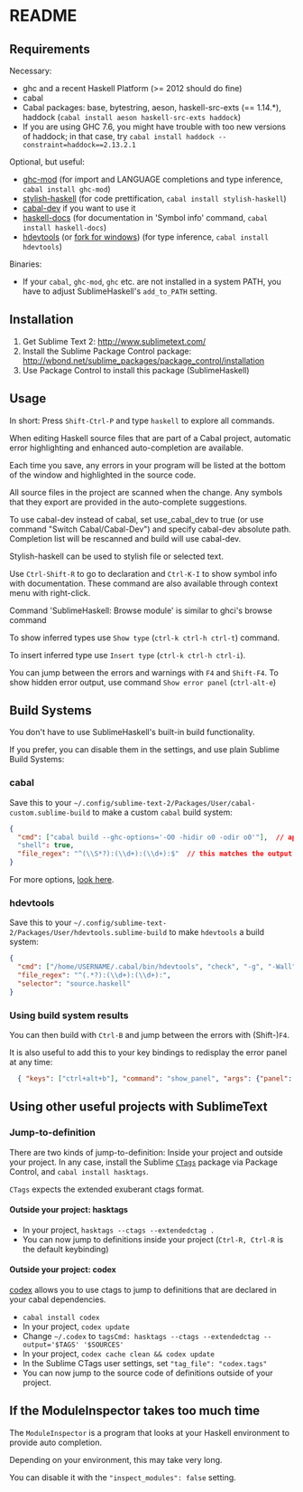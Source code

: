 README
======

Requirements
------------

Necessary:
* ghc and a recent Haskell Platform (>= 2012 should do fine)
* cabal
* Cabal packages: base, bytestring, aeson, haskell-src-exts (== 1.14.*), haddock (`cabal install aeson haskell-src-exts haddock`)
* If you are using GHC 7.6, you might have trouble with too new versions of haddock; in that case, try `cabal install haddock --constraint=haddock==2.13.2.1`

Optional, but useful:
* [ghc-mod](http://hackage.haskell.org/package/ghc-mod) (for import and LANGUAGE completions and type inference, `cabal install ghc-mod`)
* [stylish-haskell](https://github.com/jaspervdj/stylish-haskell) (for code prettification, `cabal install stylish-haskell`)
* [cabal-dev](http://hackage.haskell.org/package/cabal-dev) if you want to use it
* [haskell-docs](http://hackage.haskell.org/package/haskell-docs) (for documentation in 'Symbol info' command, `cabal install haskell-docs`)
* [hdevtools](https://github.com/bitc/hdevtools) (or [fork for windows](https://github.com/mvoidex/hdevtools)) (for type inference, `cabal install hdevtools`)

Binaries:
* If your `cabal`, `ghc-mod`, `ghc` etc. are not installed in a system PATH, you have to adjust SublimeHaskell's `add_to_PATH` setting.

Installation
------------
1. Get Sublime Text 2: <http://www.sublimetext.com/>
2. Install the Sublime Package Control package: <http://wbond.net/sublime_packages/package_control/installation>
3. Use Package Control to install this package (SublimeHaskell)

Usage
-----
In short: Press `Shift-Ctrl-P` and type `haskell` to explore all commands.

When editing Haskell source files that are part of a Cabal project, automatic error highlighting and enhanced auto-completion are available.

Each time you save, any errors in your program will be listed at the bottom of the window and highlighted in the source code.

All source files in the project are scanned when the change. Any symbols that they export are provided in the auto-complete suggestions.

To use cabal-dev instead of cabal, set use_cabal_dev to true (or use command "Switch Cabal/Cabal-Dev") and specify cabal-dev absolute path. Completion list will be rescanned and build will use cabal-dev.

Stylish-haskell can be used to stylish file or selected text.

Use `Ctrl-Shift-R` to go to declaration and `Ctrl-K-I` to show symbol info with documentation. These command are also available through context menu with right-click.

Command 'SublimeHaskell: Browse module' is similar to ghci's browse command

To show inferred types use `Show type` (`ctrl-k ctrl-h ctrl-t`) command.

To insert inferred type use `Insert type` (`ctrl-k ctrl-h ctrl-i`).

You can jump between the errors and warnings with `F4` and `Shift-F4`.
To show hidden error output, use command `Show error panel` (`ctrl-alt-e`)

Build Systems
-------------

You don't have to use SublimeHaskell's built-in build functionality.

If you prefer, you can disable them in the settings, and use plain Sublime Build Systems:

### cabal

Save this to your `~/.config/sublime-text-2/Packages/User/cabal-custom.sublime-build` to make a custom `cabal` build system:

```json
{
  "cmd": ["cabal build --ghc-options='-O0 -hidir o0 -odir o0'"],  // append lib:myPackage or myexecutable here to only build certain cabal targets
  "shell": true,
  "file_regex": "^(\\S*?):(\\d+):(\\d+):$"  // this matches the output of ghc
}
```

For more options, [look here](http://docs.sublimetext.info/en/latest/reference/build_systems.html).

### hdevtools

Save this to your `~/.config/sublime-text-2/Packages/User/hdevtools.sublime-build` to make `hdevtools` a build system:

```json
{
  "cmd": ["/home/USERNAME/.cabal/bin/hdevtools", "check", "-g", "-Wall", "$file"],
  "file_regex": "^(.*?):(\\d+):(\\d+):",
  "selector": "source.haskell"
}
```

### Using build system results

You can then build with `Ctrl-B` and jump between the errors with (Shift-)`F4`.

It is also useful to add this to your key bindings to redisplay the error panel at any time:

```json
  { "keys": ["ctrl+alt+b"], "command": "show_panel", "args": {"panel": "output.exec"} }
```

Using other useful projects with SublimeText
--------------------------------------------

### Jump-to-definition

There are two kinds of jump-to-definition: Inside your project and outside your project.
In any case, install the Sublime [`CTags`](https://github.com/SublimeText/CTags) package via Package Control,
and `cabal install hasktags`.

`CTags` expects the extended exuberant ctags format.

#### Outside your project: hasktags

* In your project, `hasktags --ctags --extendedctag .`
* You can now jump to definitions inside your project (`Ctrl-R, Ctrl-R` is the default keybinding)

#### Outside your project: codex

[codex](https://hackage.haskell.org/package/codex) allows you to use ctags to jump to definitions that are declared in your cabal dependencies.

* `cabal install codex`
* In your project, `codex update`
* Change `~/.codex` to `tagsCmd: hasktags --ctags --extendedctag --output='$TAGS' '$SOURCES'`
* In your project, `codex cache clean && codex update`
* In the Sublime CTags user settings, set `"tag_file": "codex.tags"`
* You can now jump to the source code of definitions outside of your project.


If the ModuleInspector takes too much time
------------------------------------------

The `ModuleInspector` is a program that looks at your Haskell environment to provide auto completion.

Depending on your environment, this may take very long.

You can disable it with the `"inspect_modules": false` setting.
